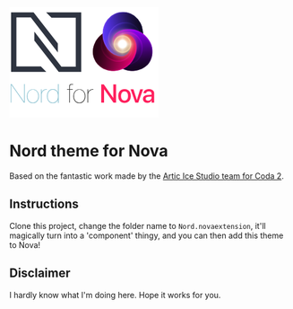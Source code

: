 ![](Images/nord-for-nova.png)

# Nord theme for Nova

Based on the fantastic work made by the [Artic Ice Studio team for Coda 2](https://github.com/arcticicestudio/nord-coda/).

## Instructions

Clone this project, change the folder name to `Nord.novaextension`, it'll magically turn into a 'component' thingy, and you can then add this theme to Nova!

## Disclaimer

I hardly know what I'm doing here. Hope it works for you.
